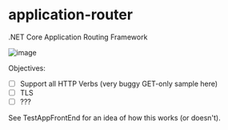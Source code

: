 # application-router
.NET Core Application Routing Framework

![image](https://user-images.githubusercontent.com/13019172/66617463-cf7bd180-eb9a-11e9-8238-f25f95d34cf3.png)

Objectives:
- [ ] Support all HTTP Verbs (very buggy GET-only sample here)
- [ ] TLS 
- [ ] ???

See TestAppFrontEnd for an idea of how this works (or doesn't).
